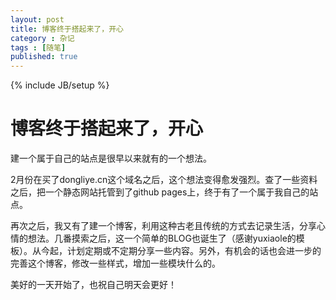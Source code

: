 ```yaml
---
layout: post
title: 博客终于搭起来了，开心
category : 杂记
tags : [随笔]
published: true
---
```

{% include JB/setup %}

# 博客终于搭起来了，开心


建一个属于自己的站点是很早以来就有的一个想法。

2月份在买了dongliye.cn这个域名之后，这个想法变得愈发强烈。查了一些资料之后，把一个静态网站托管到了github pages上，终于有了一个属于我自己的站点。

再次之后，我又有了建一个博客，利用这种古老且传统的方式去记录生活，分享心情的想法。几番摸索之后，这一个简单的BLOG也诞生了（感谢yuxiaole的模板）。从今起，计划定期或不定期分享一些内容。另外，有机会的话也会进一步的完善这个博客，修改一些样式，增加一些模块什么的。

美好的一天开始了，也祝自己明天会更好！
